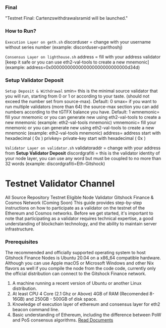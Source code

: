 ### Final
"Testnet Final: Cartenzswithdrawalsramid will be launched."

### How to Run? 

`Execution Layer on geth.sh`
discorduser = change with your username without series number (example: discorduser=parithoshj)

`Consensus Layer on lighthouse.sh` 
address = fill with your address validator [keep it safe or you can use eth2-val-tools to create a new mnemonic] (example: address=0x0000000000000000000000000000d34d)

### Setup Validator Deposit
`Setup Deposit & Withdrawal` 
smin= this is the minimal source validator that you will run, starting from 0 or 1 or according to your taste. (should not exceed the number set from source-max). Default: 0 
smax= if you want to run multiple validators (more than 64) the source-max section you can add numbers according to the tGTFX balance you have. Default: 1
wmnemonic= fill your mnemonic or you can generate new using eth2-val-tools to create a new mnemonic (example: eth2-val-tools mnemonic)
vmnemonic= fill your mnemonic or you can generate new using eth2-val-tools to create a new mnemonic (example: eth2-val-tools mnemonic)
address= address start with hexadecimal ( 0x )
privkey= private-key start with hexadecimal ( 0x )

`Validator Layer on validator.sh`
validatoraddr = change with your address from **Setup Validator Deposit** 
discordgrafiti = this is the validator identity of your node layer, you can use any word but must be coupled to no more than 32 words (example: discordgrafiti=Eth-Gitshock)

# Testnet Validator Channel
All Source Repository Testnet Eligible Node Validator Gitshock Finance &amp; Cosmos Network (Coming Soon)
This guide provides step-by-step instructions on how to participate as a validator on the testnet of the Ethereum and Cosmos networks. Before we get started, it's important to note that participating as a validator requires technical expertise, a good understanding of blockchain technology, and the ability to maintain server infrastructure. 

### Prerequisites
The recommended and officially supported operating system to host Gitshock Finance Nodes is Ubuntu 20.04 on a x86_64 compatible hardware. Although you can use Apple macOS or Microsoft Windows and other Nix flavors as well if you compile the node from the code code, currently only the official distribution can connect to the Gitshock Finance network.

1. A machine running a recent version of Ubuntu or another Linux distribution.
2. At least CPU 4 Core (2.1 Ghz or Above) 4GB of RAM (Recomended 8-16GB) and 250GB - 500GB of disk space.
3. Knowledge of execution layer of ethereum and consensus layer for eth2 beacon command line.
4. Basic understanding of Ethereum, including the difference between PoW and PoS consensus algorithms.
[Read Documents](https://docs.gitshock.com/developers/getting-started)

